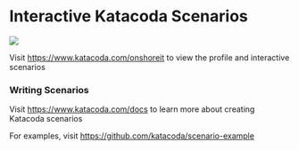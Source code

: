 # Interactive Katacoda Scenarios

[![](http://shields.katacoda.com/katacoda/onshoreit/count.svg)](https://www.katacoda.com/onshoreit "Get your profile on Katacoda.com")

Visit https://www.katacoda.com/onshoreit to view the profile and interactive scenarios

### Writing Scenarios
Visit https://www.katacoda.com/docs to learn more about creating Katacoda scenarios

For examples, visit https://github.com/katacoda/scenario-example
